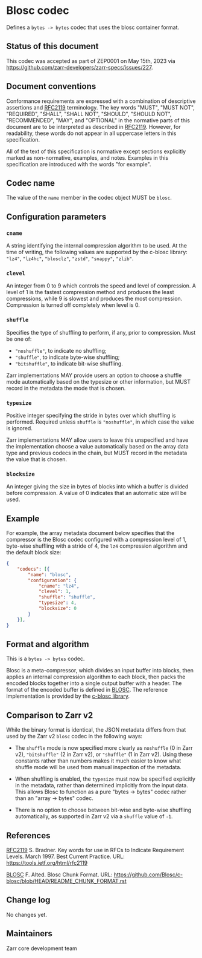 # Blosc codec

Defines a `bytes -> bytes` codec that uses the blosc container format.

## Status of this document

This codec was accepted as part of ZEP0001 on May 15th, 2023 via https://github.com/zarr-developers/zarr-specs/issues/227.

## Document conventions

Conformance requirements are expressed with a combination of
descriptive assertions and [RFC2119] terminology. The key words
"MUST", "MUST NOT", "REQUIRED", "SHALL", "SHALL NOT", "SHOULD",
"SHOULD NOT", "RECOMMENDED", "MAY", and "OPTIONAL" in the normative
parts of this document are to be interpreted as described in
[RFC2119]. However, for readability, these words do not appear in all
uppercase letters in this specification.

All of the text of this specification is normative except sections
explicitly marked as non-normative, examples, and notes. Examples in
this specification are introduced with the words "for example".


## Codec name

The value of the `name` member in the codec object MUST be `blosc`.


## Configuration parameters

### `cname`
A string identifying the internal compression algorithm to be
used. At the time of writing, the following values are supported
by the c-blosc library: `"lz4"`, `"lz4hc"`, `"blosclz"`, `"zstd"`,
`"snappy"`, `"zlib"`.
    
### `clevel`
An integer from 0 to 9 which controls the speed and level of
compression. A level of 1 is the fastest compression method and
produces the least compressions, while 9 is slowest and produces
the most compression. Compression is turned off completely when
level is 0.

### `shuffle`
Specifies the type of shuffling to perform, if any, prior to compression.
Must be one of:

- `"noshuffle"`, to indicate no shuffling;
- `"shuffle"`, to indicate byte-wise shuffling;
- `"bitshuffle"`, to indicate bit-wise shuffling.

Zarr implementations MAY provide users an option to choose a shuffle mode
automatically based on the typesize or other information, but MUST record in
the metadata the mode that is chosen.

### `typesize`
Positive integer specifying the stride in bytes over which shuffling is
performed.  Required unless `shuffle` is `"noshuffle"`, in which case the value
is ignored.

Zarr implementations MAY allow users to leave this unspecified and have the
implementation choose a value automatically based on the array data type and
previous codecs in the chain, but MUST record in the metadata the value that
is chosen.

### `blocksize`
An integer giving the size in bytes of blocks into which a
buffer is divided before compression. A value of 0
indicates that an automatic size will be used.

## Example
For example, the array metadata document below specifies that the compressor is
the Blosc codec configured with a compression level of 1, byte-wise shuffling
with a stride of 4, the `lz4` compression algorithm and the default block
size:

```json
{
    "codecs": [{
        "name": "blosc",
        "configuration": {
            "cname": "lz4",
            "clevel": 1,
            "shuffle": "shuffle",
            "typesize": 4,
            "blocksize": 0
        }
    }],
}
```

## Format and algorithm

This is a `bytes -> bytes` codec.

Blosc is a meta-compressor, which divides an input buffer into blocks,
then applies an internal compression algorithm to each block, then
packs the encoded blocks together into a single output buffer with a
header. The format of the encoded buffer is defined in [BLOSC]. The
reference implementation is provided by the [c-blosc library](https://github.com/Blosc/c-blosc).


## Comparison to Zarr v2

While the binary format is identical, the JSON metadata differs from that used
by the Zarr v2 `blosc` codec in the following ways:

- The `shuffle` mode is now specified more clearly as `noshuffle` (0 in Zarr v2),
  `"bitshuffle"` (2 in Zarr v2), or `"shuffle"` (1 in Zarr v2).  Using these constants
  rather than numbers makes it much easier to know what shuffle mode will be
  used from manual inspection of the metadata.

- When shuffling is enabled, the `typesize` must now be specified explicitly in
  the metadata, rather than determined implicitly from the input data.  This
  allows Blosc to function as a pure "bytes -> bytes" codec rather than an
  "array -> bytes" codec.

- There is no option to choose between bit-wise and byte-wise shuffling
  automatically, as supported in Zarr v2 via a `shuffle` value of `-1`.

## References

[RFC2119] S. Bradner. Key words for use in RFCs to Indicate
   Requirement Levels. March 1997. Best Current Practice. URL:
   https://tools.ietf.org/html/rfc2119

[BLOSC] F. Alted. Blosc Chunk Format. URL:
   https://github.com/Blosc/c-blosc/blob/HEAD/README_CHUNK_FORMAT.rst

[RFC2119]: https://tools.ietf.org/html/rfc2119
[BLOSC]: https://github.com/Blosc/c-blosc/blob/HEAD/README_CHUNK_FORMAT.rst


## Change log

No changes yet.


## Maintainers

Zarr core development team
